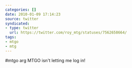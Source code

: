 ```yaml
---
categories: []
date: 2010-01-09 17:14:23
source: twitter
syndicated:
- type: twitter
  url: https://twitter.com/roy_mtg/statuses/7562658664/
tags:
- mtgo
- mtg
---
```


#mtgo arg MTGO isn't letting me log in!
